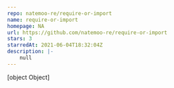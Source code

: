 ```yaml
---
repo: natemoo-re/require-or-import
name: require-or-import
homepage: NA
url: https://github.com/natemoo-re/require-or-import
stars: 3
starredAt: 2021-06-04T18:32:04Z
description: |-
    null
---
```


[object Object]
